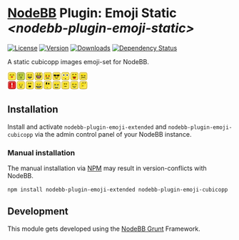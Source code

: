 # [NodeBB](https://nodebb.org/) Plugin: **Emoji Static** *\<nodebb-plugin-emoji-static>*

[![License](https://img.shields.io/npm/l/nodebb-plugin-emoji-cubicopp.svg)](LICENSE)
[![Version](https://img.shields.io/npm/v/nodebb-plugin-emoji-cubicopp.svg)](https://www.npmjs.com/package/nodebb-plugin-emoji-cubicopp)
[![Downloads](https://img.shields.io/npm/dm/nodebb-plugin-emoji-cubicopp.svg)](https://www.npmjs.com/package/nodebb-plugin-emoji-cubicopp)
[![Dependency Status](https://david-dm.org/NodeBB-Community/nodebb-plugin-emoji-static.svg)](https://david-dm.org/NodeBB-Community/nodebb-plugin-emoji-cubicopp)

A static cubicopp images emoji-set for NodeBB.

![preview](https://raw.githubusercontent.com/NodeBB-Community/nodebb-plugin-emoji-cubicopp/master/public/static/preview.png)

## Installation

Install and activate `nodebb-plugin-emoji-extended` and `nodebb-plugin-emoji-cubicopp` via the admin control panel of your NodeBB instance.

### Manual installation

The manual installation via [NPM](https://www.npmjs.com/) may result in version-conflicts with NodeBB.

    npm install nodebb-plugin-emoji-extended nodebb-plugin-emoji-cubicopp

## Development

This module gets developed using the [NodeBB Grunt](https://github.com/NodeBB-Community/nodebb-grunt) Framework.
